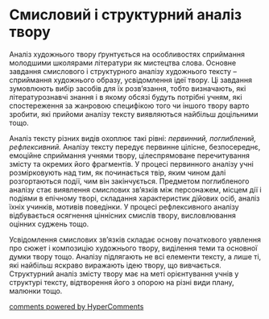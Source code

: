 <div id="hypercomments_widget" class="js-hypercomments-widget invisible"></div>

# Смисловий і структурний аналіз твору

<p>Аналіз художнього твору ґрунтується на особливостях сприймання молодшими школярами літератури як мистецтва слова. Основне завдання смислового і структурного аналізу художнього тексту – сприймання художнього образу, усвідомлення ідеї твору. Ці завдання зумовлюють вибір засобів для їх розв’язання, тобто визначають, які літературознавчі знання і в якому обсязі будуть потрібні учням, які спостереження за жанровою специфікою того чи іншого твору варто зробити, які прийоми аналізу тексту виявляються найбільш доцільними тощо.</p>
<p>Аналіз тексту різних видів охоплює такі рівні: <i>первинний, поглиблений, рефлексивний.</i> Аналізу тексту передує первинне цілісне, безпосереднє, емоційне сприймання учнями твору, цілеспрямоване перечитування змісту та окремих його фрагментів. У процесі первинного аналізу учні розмірковують над тим, як починається твір, яким чином далі розгортаються події, чим він закінчується. Предметом поглибленого аналізу стає виявлення смислових зв’язків між персонажем, місцем дії і подіями в епічному творі, складання характеристик дійових осіб, аналіз їхніх учинків, мотивів поведінки. У процесі рефлексивного аналізу відбувається осягнення ціннісних смислів твору, висловлювання оцінних суджень тощо.</p>
<p>Усвідомлення  смислових зв’язків складає основу початкового уявлення про сюжет і композицію художнього твору, виділення теми та основної думки твору тощо. Аналізу підлягають не всі елементи тексту, а лише ті, які найбільш яскраво виражають ідею твору, що вивчається. Структурний аналіз змісту твору має на меті орієнтування учнів у структурі тексту, відтворення його з опорою на різні види плану, малюнки тощо.</p>


<div class="js-hypercomments-container">
<a href="http://hypercomments.com" class="hc-link" title="comments widget">comments powered by HyperComments</a>
</div>